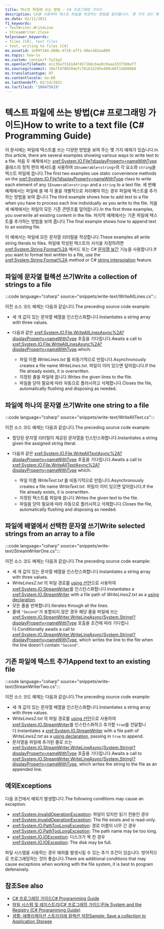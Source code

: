 ```yaml
---
title: 텍스트 파일에 쓰는 방법 - C# 프로그래밍 가이드
description: C#를 사용하여 텍스트 파일을 작성하는 방법을 알아봅니다. 몇 가지 코드 예제와 사용 가능한 추가 리소스를 확인합니다.
ms.date: 02/11/2021
f1_keywords:
- TextWriter.WriteLine
- StreamWriter.Close
helpviewer_keywords:
- files [C#], text files
- text, writing to files [C#]
ms.assetid: 2e99f184-d88b-4719-a7f1-d9ec482aa809
ms.topic: how-to
ms.custom: contperf-fy21q3
ms.openlocfilehash: ecc3ba73161d4f4571bbc6ae0c9aaa3337586ef7
ms.sourcegitcommit: 10e719780594efc781b15295e499c66f316068b8
ms.translationtype: HT
ms.contentlocale: ko-KR
ms.lasthandoff: 02/14/2021
ms.locfileid: "100475619"
---
```

# <a name="how-to-write-to-a-text-file-c-programming-guide"></a><span data-ttu-id="89374-104">텍스트 파일에 쓰는 방법(C# 프로그래밍 가이드)</span><span class="sxs-lookup"><span data-stu-id="89374-104">How to write to a text file (C# Programming Guide)</span></span>

<span data-ttu-id="89374-105">이 문서에는 파일에 텍스트를 쓰는 다양한 방법을 보여 주는 몇 가지 예제가 있습니다.</span><span class="sxs-lookup"><span data-stu-id="89374-105">In this article, there are several examples showing various ways to write text to a file.</span></span> <span data-ttu-id="89374-106">처음 두 예제에서는 <xref:System.IO.File?displayProperty=nameWithType> 클래스의 정적 편의 메서드를 사용하여 `IEnumerable<string>`의 각 요소와 `string`을 텍스트 파일에 씁니다.</span><span class="sxs-lookup"><span data-stu-id="89374-106">The first two examples use static convenience methods on the <xref:System.IO.File?displayProperty=nameWithType> class to write each element of any `IEnumerable<string>` and a `string` to a text file.</span></span> <span data-ttu-id="89374-107">세 번째 예제에서는 파일에 쓸 때 각 줄을 개별적으로 처리해야 하는 경우 파일에 텍스트를 추가하는 방법을 보여 줍니다.</span><span class="sxs-lookup"><span data-stu-id="89374-107">The third example shows how to add text to a file when you have to process each line individually as you write to the file.</span></span> <span data-ttu-id="89374-108">처음 세 예제에서는 파일의 모든 기존 콘텐츠를 덮어씁니다.</span><span class="sxs-lookup"><span data-stu-id="89374-108">In the first three examples, you overwrite all existing content in the file.</span></span> <span data-ttu-id="89374-109">마지막 예제에서는 기존 파일에 텍스트를 추가하는 방법을 보여 줍니다.</span><span class="sxs-lookup"><span data-stu-id="89374-109">The final example shows how to append text to an existing file.</span></span>

 <span data-ttu-id="89374-110">이 예에서는 파일에 모든 문자열 리터럴을 작성합니다.</span><span class="sxs-lookup"><span data-stu-id="89374-110">These examples all write string literals to files.</span></span> <span data-ttu-id="89374-111">파일에 작성된 텍스트의 서식을 지정하려면 <xref:System.String.Format%2A> 메서드 또는 C# [문자열 보간](../../language-reference/tokens/interpolated.md) 기능을 사용합니다.</span><span class="sxs-lookup"><span data-stu-id="89374-111">If you want to format text written to a file, use the <xref:System.String.Format%2A> method or C# [string interpolation](../../language-reference/tokens/interpolated.md) feature.</span></span>

## <a name="write-a-collection-of-strings-to-a-file"></a><span data-ttu-id="89374-112">파일에 문자열 컬렉션 쓰기</span><span class="sxs-lookup"><span data-stu-id="89374-112">Write a collection of strings to a file</span></span>

:::code language="csharp" source="snippets/write-text/WriteAllLines.cs":::

<span data-ttu-id="89374-113">이전 소스 코드 예제는 다음과 같습니다.</span><span class="sxs-lookup"><span data-stu-id="89374-113">The preceding source code example:</span></span>

- <span data-ttu-id="89374-114">세 개 값이 있는 문자열 배열을 인스턴스화합니다.</span><span class="sxs-lookup"><span data-stu-id="89374-114">Instantiates a string array with three values.</span></span>
- <span data-ttu-id="89374-115">다음과 같은 <xref:System.IO.File.WriteAllLinesAsync%2A?displayProperty=nameWithType> 호출을 기다립니다.</span><span class="sxs-lookup"><span data-stu-id="89374-115">Awaits a call to <xref:System.IO.File.WriteAllLinesAsync%2A?displayProperty=nameWithType> which:</span></span>

  - <span data-ttu-id="89374-116">파일 이름 *WriteLines.txt* 를 비동기적으로 만듭니다.</span><span class="sxs-lookup"><span data-stu-id="89374-116">Asynchronously creates a file name *WriteLines.txt*.</span></span> <span data-ttu-id="89374-117">파일이 이미 있으면 덮어씁니다.</span><span class="sxs-lookup"><span data-stu-id="89374-117">If the file already exists, it is overwritten.</span></span>
  - <span data-ttu-id="89374-118">지정된 줄을 파일에 씁니다.</span><span class="sxs-lookup"><span data-stu-id="89374-118">Writes the given lines to the file.</span></span>
  - <span data-ttu-id="89374-119">파일을 닫아 필요에 따라 자동으로 플러시하고 삭제합니다.</span><span class="sxs-lookup"><span data-stu-id="89374-119">Closes the file, automatically flushing and disposing as needed.</span></span>

## <a name="write-one-string-to-a-file"></a><span data-ttu-id="89374-120">파일에 하나의 문자열 쓰기</span><span class="sxs-lookup"><span data-stu-id="89374-120">Write one string to a file</span></span>

:::code language="csharp" source="snippets/write-text/WriteAllText.cs":::

<span data-ttu-id="89374-121">이전 소스 코드 예제는 다음과 같습니다.</span><span class="sxs-lookup"><span data-stu-id="89374-121">The preceding source code example:</span></span>

- <span data-ttu-id="89374-122">할당된 문자열 리터럴이 제공된 문자열을 인스턴스화합니다.</span><span class="sxs-lookup"><span data-stu-id="89374-122">Instantiates a string given the assigned string literal.</span></span>
- <span data-ttu-id="89374-123">다음과 같은 <xref:System.IO.File.WriteAllTextAsync%2A?displayProperty=nameWithType> 호출을 기다립니다.</span><span class="sxs-lookup"><span data-stu-id="89374-123">Awaits a call to <xref:System.IO.File.WriteAllTextAsync%2A?displayProperty=nameWithType> which:</span></span>

  - <span data-ttu-id="89374-124">파일 이름 *WriteText.txt* 를 비동기적으로 만듭니다.</span><span class="sxs-lookup"><span data-stu-id="89374-124">Asynchronously creates a file name *WriteText.txt*.</span></span> <span data-ttu-id="89374-125">파일이 이미 있으면 덮어씁니다.</span><span class="sxs-lookup"><span data-stu-id="89374-125">If the file already exists, it is overwritten.</span></span>
  - <span data-ttu-id="89374-126">지정된 텍스트를 파일에 씁니다.</span><span class="sxs-lookup"><span data-stu-id="89374-126">Writes the given text to the file.</span></span>
  - <span data-ttu-id="89374-127">파일을 닫아 필요에 따라 자동으로 플러시하고 삭제합니다.</span><span class="sxs-lookup"><span data-stu-id="89374-127">Closes the file, automatically flushing and disposing as needed.</span></span>

## <a name="write-selected-strings-from-an-array-to-a-file"></a><span data-ttu-id="89374-128">파일에 배열에서 선택한 문자열 쓰기</span><span class="sxs-lookup"><span data-stu-id="89374-128">Write selected strings from an array to a file</span></span>

:::code language="csharp" source="snippets/write-text/StreamWriterOne.cs":::

<span data-ttu-id="89374-129">이전 소스 코드 예제는 다음과 같습니다.</span><span class="sxs-lookup"><span data-stu-id="89374-129">The preceding source code example:</span></span>

- <span data-ttu-id="89374-130">세 개 값이 있는 문자열 배열을 인스턴스화합니다.</span><span class="sxs-lookup"><span data-stu-id="89374-130">Instantiates a string array with three values.</span></span>
- <span data-ttu-id="89374-131">*WriteLines2.txt* 의 파일 경로를 [using 선언](../../whats-new/csharp-8.md#using-declarations)으로 사용하여 <xref:System.IO.StreamWriter>를 인스턴스화합니다.</span><span class="sxs-lookup"><span data-stu-id="89374-131">Instantiates a <xref:System.IO.StreamWriter> with a file path of *WriteLines2.txt* as a [using declaration](../../whats-new/csharp-8.md#using-declarations).</span></span>
- <span data-ttu-id="89374-132">모든 줄을 반복합니다.</span><span class="sxs-lookup"><span data-stu-id="89374-132">Iterates through all the lines.</span></span>
- <span data-ttu-id="89374-133">줄에 `"Second"`가 포함되지 않은 경우 해당 줄을 파일에 쓰는 <xref:System.IO.StreamWriter.WriteLineAsync(System.String)?displayProperty=nameWithType> 호출을 조건에 따라 기다립니다.</span><span class="sxs-lookup"><span data-stu-id="89374-133">Conditionally awaits a call to <xref:System.IO.StreamWriter.WriteLineAsync(System.String)?displayProperty=nameWithType>, which writes the line to the file when the line doesn't contain `"Second"`.</span></span>

## <a name="append-text-to-an-existing-file"></a><span data-ttu-id="89374-134">기존 파일에 텍스트 추가</span><span class="sxs-lookup"><span data-stu-id="89374-134">Append text to an existing file</span></span>

:::code language="csharp" source="snippets/write-text/StreamWriterTwo.cs":::

<span data-ttu-id="89374-135">이전 소스 코드 예제는 다음과 같습니다.</span><span class="sxs-lookup"><span data-stu-id="89374-135">The preceding source code example:</span></span>

- <span data-ttu-id="89374-136">세 개 값이 있는 문자열 배열을 인스턴스화합니다.</span><span class="sxs-lookup"><span data-stu-id="89374-136">Instantiates a string array with three values.</span></span>
- <span data-ttu-id="89374-137">*WriteLines2.txt* 의 파일 경로를 [using 선언](../../whats-new/csharp-8.md#using-declarations)으로 사용하여 <xref:System.IO.StreamWriter>를 인스턴스화하고 추가할 `true`를 전달합니다.</span><span class="sxs-lookup"><span data-stu-id="89374-137">Instantiates a <xref:System.IO.StreamWriter> with a file path of *WriteLines2.txt* as a [using declaration](../../whats-new/csharp-8.md#using-declarations), passing in `true` to append.</span></span>
- <span data-ttu-id="89374-138">문자열을 파일에 추가된 줄로 쓰는 <xref:System.IO.StreamWriter.WriteLineAsync(System.String)?displayProperty=nameWithType> 호출을 기다립니다.</span><span class="sxs-lookup"><span data-stu-id="89374-138">Awaits a call to <xref:System.IO.StreamWriter.WriteLineAsync(System.String)?displayProperty=nameWithType>, which writes the string to the file as an appended line.</span></span>

## <a name="exceptions"></a><span data-ttu-id="89374-139">예외</span><span class="sxs-lookup"><span data-stu-id="89374-139">Exceptions</span></span>

<span data-ttu-id="89374-140">다음 조건에서 예외가 발생합니다.</span><span class="sxs-lookup"><span data-stu-id="89374-140">The following conditions may cause an exception:</span></span>

- <span data-ttu-id="89374-141"><xref:System.InvalidOperationException>: 파일이 있지만 읽기 전용인 경우</span><span class="sxs-lookup"><span data-stu-id="89374-141"><xref:System.InvalidOperationException>: The file exists and is read-only.</span></span>
- <span data-ttu-id="89374-142"><xref:System.IO.PathTooLongException>: 경로 이름이 너무 긴 경우</span><span class="sxs-lookup"><span data-stu-id="89374-142"><xref:System.IO.PathTooLongException>: The path name may be too long.</span></span>
- <span data-ttu-id="89374-143"><xref:System.IO.IOException>: 디스크가 꽉 찬 경우</span><span class="sxs-lookup"><span data-stu-id="89374-143"><xref:System.IO.IOException>: The disk may be full.</span></span>

<span data-ttu-id="89374-144">파일 시스템을 사용하는 경우 예외를 발생시킬 수 있는 추가 조건이 있습니다. 방어적으로 프로그래밍하는 것이 좋습니다.</span><span class="sxs-lookup"><span data-stu-id="89374-144">There are additional conditions that may cause exceptions when working with the file system, it is best to program defensively.</span></span>

## <a name="see-also"></a><span data-ttu-id="89374-145">참조</span><span class="sxs-lookup"><span data-stu-id="89374-145">See also</span></span>

- [<span data-ttu-id="89374-146">C# 프로그래밍 가이드</span><span class="sxs-lookup"><span data-stu-id="89374-146">C# Programming Guide</span></span>](../index.md)
- [<span data-ttu-id="89374-147">파일 시스템 및 레지스트리(C# 프로그래밍 가이드)</span><span class="sxs-lookup"><span data-stu-id="89374-147">File System and the Registry (C# Programming Guide)</span></span>](./index.md)
- [<span data-ttu-id="89374-148">샘플: 애플리케이션 스토리지에 컬렉션 저장</span><span class="sxs-lookup"><span data-stu-id="89374-148">Sample: Save a collection to Application Storage</span></span>](https://code.msdn.microsoft.com/CSWinStoreAppSaveCollection-bed5d6e6)
